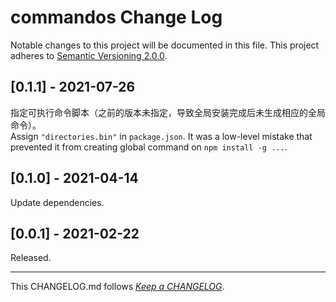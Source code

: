 #   commandos Change Log

Notable changes to this project will be documented in this file. This project adheres to [Semantic Versioning 2.0.0](http://semver.org/).

##	[0.1.1] - 2021-07-26

指定可执行命令脚本（之前的版本未指定，导致全局安装完成后未生成相应的全局命令）。  
Assign `"directories.bin"` in `package.json`. It was a low-level mistake that prevented it from creating global command on `npm install -g ...`.

##	[0.1.0] - 2021-04-14

Update dependencies.

##	[0.0.1] - 2021-02-22

Released.

---
This CHANGELOG.md follows [*Keep a CHANGELOG*](http://keepachangelog.com/).
